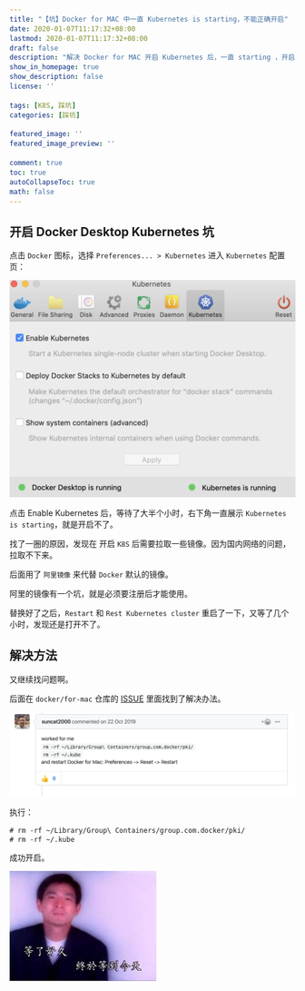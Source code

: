 ```yaml
---
title: "【坑】Docker for MAC 中一直 Kubernetes is starting，不能正确开启"
date: 2020-01-07T11:17:32+08:00
lastmod: 2020-01-07T11:17:32+08:00
draft: false
description: "解决 Docker for MAC 开启 Kubernetes 后，一直 starting ，开启不成功。"
show_in_homepage: true
show_description: false
license: ''

tags: [K8S, 踩坑]
categories: [踩坑]

featured_image: ''
featured_image_preview: ''

comment: true
toc: true
autoCollapseToc: true
math: false
---
```


<!--more-->

## 开启 Docker Desktop Kubernetes 坑

点击 `Docker` 图标，选择 `Preferences... > Kubernetes` 进入 `Kubernetes` 配置页：

![k8s start](/images/posts/k8s_is_running.png)

点击 Enable Kubernetes 后，等待了大半个小时，右下角一直展示 `Kubernetes is starting`，就是开启不了。

找了一圈的原因，发现在 开启 `K8S` 后需要拉取一些镜像。因为国内网络的问题，拉取不下来。

后面用了 `阿里镜像` 来代替 `Docker` 默认的镜像。

阿里的镜像有一个坑，就是必须要注册后才能使用。

替换好了之后，`Restart` 和 `Rest Kubernetes cluster`  重启了一下，又等了几个小时，发现还是打开不了。

## 解决方法


又继续找问题啊。

后面在 `docker/for-mac` 仓库的 [ISSUE](https://github.com/docker/for-mac/issues/2990) 里面找到了解决办法。

![solver](/images/posts/k8s-solver.png)

执行：

```shell script
# rm -rf ~/Library/Group\ Containers/group.com.docker/pki/
# rm -rf ~/.kube
```

成功开启。

![waiting](/images/posts/waiting.jpeg)



